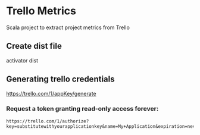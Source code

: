 Trello Metrics
=============

Scala project to extract project metrics from Trello

## Create dist file
activator dist

## Generating trello credentials
https://trello.com/1/appKey/generate

### Request a token granting read-only access forever:
```
https://trello.com/1/authorize?key=substitutewithyourapplicationkey&name=My+Application&expiration=never&response_type=token
```
